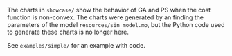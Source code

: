 The charts in `showcase/` show the behavior of GA and PS when the cost function is non-convex. The charts were generated by an finding the parameters of the model `resources/sin_model.mo`, but the Python code used to generate these charts is no longer here.

See `examples/simple/` for an example with code.

